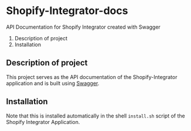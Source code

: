 # Shopify-Integrator-docs

API Documentation for Shopify Integrator created with Swagger

1. Description of project
2. Installation

## Description of project

This project serves as the API documentation of the Shopify-Integrator application and is built using [Swagger](https://swagger.io).

## Installation

Note that this is installed automatically in the shell `install.sh` script of the Shopify Integrator Application.
